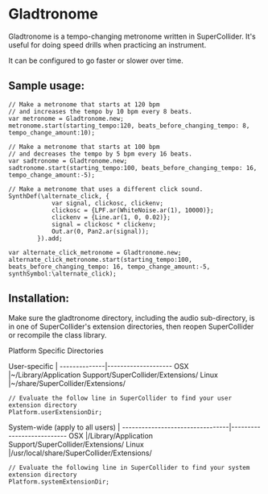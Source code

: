 Gladtronome
===========

Gladtronome is a tempo-changing metronome written in SuperCollider. 
It's useful for doing speed drills when practicing an instrument.

It can be configured to go faster or slower over time.

Sample usage:
-------------

```SuperCollider
// Make a metronome that starts at 120 bpm
// and increases the tempo by 10 bpm every 8 beats.
var metronome = Gladtronome.new;
metronome.start(starting_tempo:120, beats_before_changing_tempo: 8, tempo_change_amount:10);

// Make a metronome that starts at 100 bpm
// and decreases the tempo by 5 bpm every 16 beats.
var sadtronome = Gladtronome.new;
sadtronome.start(starting_tempo:100, beats_before_changing_tempo: 16, tempo_change_amount:-5);

// Make a metronome that uses a different click sound.
SynthDef(\alternate_click, {
			var signal, clickosc, clickenv;
			clickosc = {LPF.ar(WhiteNoise.ar(1), 10000)};
			clickenv = {Line.ar(1, 0, 0.02)};
			signal = clickosc * clickenv;
			Out.ar(0, Pan2.ar(signal));
		}).add;

var alternate_click_metronome = Gladtronome.new;
alternate_click_metronome.start(starting_tempo:100, beats_before_changing_tempo: 16, tempo_change_amount:-5, synthSymbol:\alternate_click);
```

Installation:
-------------

Make sure the gladtronome directory, including the audio sub-directory, is in
one of SuperCollider's extension directories, then reopen SuperCollider or
recompile the class library.

Platform Specific Directories

User-specific |
--------------|--------------------
OSX		      |~/Library/Application Support/SuperCollider/Extensions/
Linux		  |~/share/SuperCollider/Extensions/

```SuperCollider
// Evaluate the follow line in SuperCollider to find your user extension directory
Platform.userExtensionDir;
```

System-wide (apply to all users) |
---------------------------------|---------------------------
OSX								 |/Library/Application Support/SuperCollider/Extensions/
Linux					     	 |/usr/local/share/SuperCollider/Extensions/

```SuperCollider
// Evaluate the following line in SuperCollider to find your system extension directory
Platform.systemExtensionDir;
```